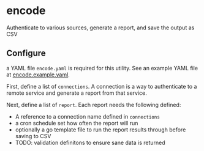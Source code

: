 # encode

Authenticate to various sources, generate a report, and save the output as CSV

## Configure

a YAML file `encode.yaml` is required for this utility. See an example YAML file at [encode.example.yaml](./encode.example.yaml).

First, define a list of `connections`. A connection is a way to authenticate to a remote service and generate a report from that service.

Next, define a list of `report`. Each report needs the following defined:

- A reference to a connection name defined in `connections`
- a cron schedule set how often the report will run
- optionally a go template file to run the report results through before saving to CSV
- TODO: validation definitons to ensure sane data is returned
